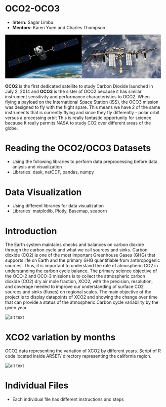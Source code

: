 # OCO2-OCO3

* <b>Intern:</b> Sagar Limbu
* <b>Mentors:</b> Karen Yuen and Charles Thompson



![OCO2_OCO3](OCO2_OCO3.png)

<b>OCO2</b> is the first dedicated satellite to study Carbon Dioxide launched in July 2, 2014 and <b>OCO3</b> 
is the sister of OCO2 because it has similar instrument sensitivity and performance characteristics to OCO2.
When flying a payload on the International Space Station (ISS), the OCO3 mission was designed to fly with the flight spare.
This means we have 2 of the same instruments that is currently flying and since they fly differently - polar orbit versus a processing orbit
This is really fantastic opportunity for science because It really permits NASA to study CO2 over different areas of the globe. 

# Reading the OCO2/OCO3 Datasets
- Using the following libraries to perform data preprocessing before data anlysis and visualization
- Libraries: dask, netCDF, pandas, numpy

# Data Visualization
- Using different libraries for data visualization
- Libraries: matplotlib, Plotly, Basemap, seaborn

# Introduction
The Earth system maintains checks and balances on carbon dioxide through the carbon cycle and what we call sources and sinks. Carbon dioxide (CO2) is one of the most important Greenhouse Gases (GHG) that supports life on Earth and the primary GHG quantifiable from anthropogenic sources. Thus, it is important to understand the role of atmospheric CO2 in understanding the carbon cycle balance. The primary science objective of the OCO-2 and OCO-3 missions is to collect the atmospheric carbon dioxide (CO2) dry air mole fraction, XCO2, with the precision, resolution, and coverage needed to improve our understanding of surface CO2 sources and sinks (fluxes) on regional scales. 
The main objective of the project is to display datapoints of XCO2 and showing the change over time that can provide a status of the atmospheric Carbon cycle variability by the given year.

![alt text](https://github.com/sagarlimbu0/OCO2-OCO3/blob/main/2019_half_year.gif)

# XCO2 variation by months
OCO2 data representing the variation of XCO2 by different years. Script of R code located inside ARSET/ directory representing the california region.

![alt text](https://github.com/sagarlimbu0/OCO2-OCO3/blob/main/ARSET_/california_xco2_variation/variation_by_months_oco2_2014_2020.gif)

# Individual Files
- Each individual file has different instructions and steps
